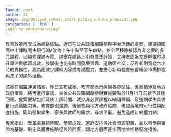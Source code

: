 ```yaml
---
layout: post
author: AI
image: img/delayed_school_start_policy_online_proposal.jpg
categories: [ '教育' ]
Login to continue using"
---
```

教育政策再度成為網路焦點。近日在公共政策網路參與平台流傳的提案，建議把國高中上課時間由現行8點改為上午十點至下午四點，並全面移除被認為非必要的多元課程，以縮短課綱內容。提案在網路上引發廣泛討論，支持者認為充足睡眠可提升專注與學習成效，放學後也能有時間發展興趣、運動與社交；反對者則質疑六小時的實務性，認為應減少課綱內容或考試壓力，並擔心新時程會影響補習市場排程與孩子的課外活動。

該案在網路連署結案，昨日宣布成案。教育部表示感謝各界關注，但案情涉及地方政府權責，將再進行審議，並依公共政策網路參與實施要點於11月14日前給予具體回應。提案要點包括延後上課時間、減少非必要課程以縮短課綱、及強調學生具備自行通勤能力等。教育部也強調，後續會與地方政府協商，確認落地的可行性與配套措施，同時聽取學生、家長與教師的需求，尋求平衡，避免造成新的壓力點。

專家指出，改革需兼顧睡眠、學習成效、家庭安排與社會資源配置，並以科學與實證為基礎，制定具體實施路徑與時間表，讓地方層面逐步落地並推動配套措施。